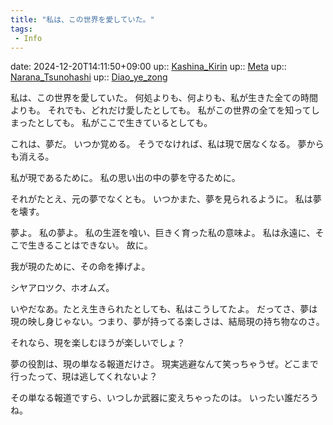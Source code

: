 ```yaml
---
title: "私は、この世界を愛していた。"
tags:
 - Info
---
```


date: 2024-12-20T14:11:50+09:00
up:: [Kashina_Kirin](../Bar/Novel/Nacaria/Kashina_Kirin.md)
up:: [Meta](../Bar/Novel/Topics/Meta.md)
up:: [Narana_Tsunohashi](../Bar/Novel/Nacaria/Narana_Tsunohashi.md)
up:: [Diao_ye_zong](../Bar/Novel/Touhou_Project/Diao_ye_zong.md)

私は、この世界を愛していた。
何処よりも、何よりも、私が生きた全ての時間よりも。
それでも、どれだけ愛したとしても。
私がこの世界の全てを知ってしまったとしても。
私がここで生きているとしても。

これは、夢だ。
いつか覚める。
そうでなければ、私は現で居なくなる。
夢からも消える。

私が現であるために。
私の思い出の中の夢を守るために。

それがたとえ、元の夢でなくとも。
いつかまた、夢を見られるように。
私は夢を壊す。

夢よ。
私の夢よ。
私の生涯を喰い、巨きく育った私の意味よ。
私は永遠に、そこで生きることはできない。
故に。

我が現のために、その命を捧げよ。


シヤアロツク、ホオムズ。


いやだなあ。たとえ生きられたとしても、私はこうしてたよ。
だってさ、夢は現の映し身じゃない。つまり、夢が持ってる楽しさは、結局現の持ち物なのさ。

それなら、現を楽しむほうが楽しいでしょ？

夢の役割は、現の単なる報道だけさ。
現実逃避なんて笑っちゃうぜ。どこまで行ったって、現は逃してくれないよ？


その単なる報道ですら、いつしか武器に変えちゃったのは。
いったい誰だろうね。